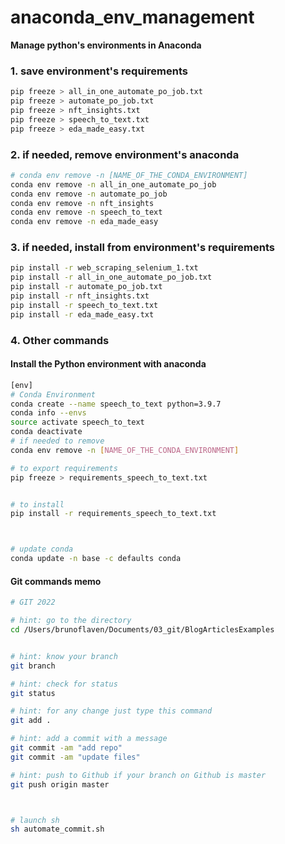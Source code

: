 # anaconda_env_management


**Manage python's environments in Anaconda**


### 1. save environment's requirements
```bash
pip freeze > all_in_one_automate_po_job.txt
pip freeze > automate_po_job.txt
pip freeze > nft_insights.txt
pip freeze > speech_to_text.txt
pip freeze > eda_made_easy.txt
```

### 2. if needed, remove environment's anaconda
```bash
# conda env remove -n [NAME_OF_THE_CONDA_ENVIRONMENT]
conda env remove -n all_in_one_automate_po_job
conda env remove -n automate_po_job
conda env remove -n nft_insights
conda env remove -n speech_to_text
conda env remove -n eda_made_easy
```


### 3. if needed, install from environment's requirements
```bash
pip install -r web_scraping_selenium_1.txt
pip install -r all_in_one_automate_po_job.txt
pip install -r automate_po_job.txt
pip install -r nft_insights.txt
pip install -r speech_to_text.txt
pip install -r eda_made_easy.txt
```

### 4. Other commands

#### Install the Python environment with anaconda

```bash
[env]
# Conda Environment
conda create --name speech_to_text python=3.9.7
conda info --envs
source activate speech_to_text
conda deactivate
# if needed to remove
conda env remove -n [NAME_OF_THE_CONDA_ENVIRONMENT]

# to export requirements
pip freeze > requirements_speech_to_text.txt


# to install
pip install -r requirements_speech_to_text.txt



# update conda
conda update -n base -c defaults conda


```

#### Git commands memo

```bash
# GIT 2022

# hint: go to the directory
cd /Users/brunoflaven/Documents/03_git/BlogArticlesExamples


# hint: know your branch
git branch

# hint: check for status
git status

# hint: for any change just type this command
git add .

# hint: add a commit with a message
git commit -am "add repo"
git commit -am "update files"

# hint: push to Github if your branch on Github is master
git push origin master



# launch sh
sh automate_commit.sh

```
